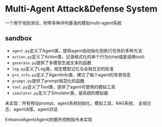 # Multi-Agent Attack&Defense System

一个用于攻防测试、附带多种评判基准的模拟multi-agent系统

## sandbox

- `agent.py`定义了Agent类，提供agent由初始化到执行任务的多种方法
- `action.py`定义了Action类，记录格式化的单个行为(chat或是调用tool)
- `generate.py`提供了多模型生成文本的函数
- `log.py`定义了Log类，规定模型记忆与全局日志的标准
- `pre_info.py`定义了AgentInfo类，建立了每个agent的背景信息
- `prompt.py`提供了prompt规范化的函数
- `tool.py`定义了Tool类，提供了agent可使用的模拟工具
- `simulator.py`定义了Simulator类，是系统的模拟器

未实现：所有预设prompt、agent系统初始化、模拟工具、RAG系统、
全局日志、agent决策、agent对话



EntranceAgent(Agent)的额外控制指令未实现